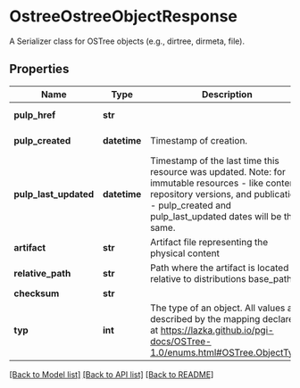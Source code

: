 # OstreeOstreeObjectResponse

A Serializer class for OSTree objects (e.g., dirtree, dirmeta, file).
## Properties
Name | Type | Description | Notes
------------ | ------------- | ------------- | -------------
**pulp_href** | **str** |  | [optional] [readonly] 
**pulp_created** | **datetime** | Timestamp of creation. | [optional] [readonly] 
**pulp_last_updated** | **datetime** | Timestamp of the last time this resource was updated. Note: for immutable resources - like content, repository versions, and publication - pulp_created and pulp_last_updated dates will be the same. | [optional] [readonly] 
**artifact** | **str** | Artifact file representing the physical content | 
**relative_path** | **str** | Path where the artifact is located relative to distributions base_path | 
**checksum** | **str** |  | 
**typ** | **int** |              The type of an object. All values are described by the mapping declared at             https://lazka.github.io/pgi-docs/OSTree-1.0/enums.html#OSTree.ObjectType              | 

[[Back to Model list]](../README.md#documentation-for-models) [[Back to API list]](../README.md#documentation-for-api-endpoints) [[Back to README]](../README.md)



